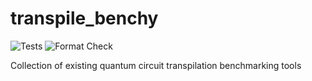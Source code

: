 # transpile_benchy

![Tests](https://github.com/evmckinney9/transpile_benchy/actions/workflows/tests.yml/badge.svg?branch=main)
![Format Check](https://github.com/evmckinney9/transpile_benchy/actions/workflows/format-check.yml/badge.svg?branch=main)

Collection of existing quantum circuit transpilation benchmarking tools

